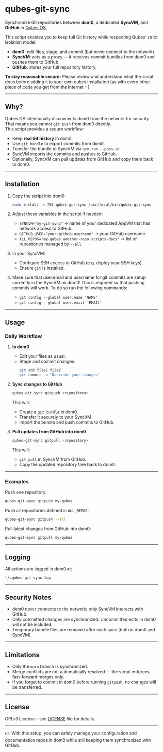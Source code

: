 # qubes-git-sync

Synchronize Git repositories between **dom0**, a dedicated **SyncVM**, and **GitHub** in [Qubes OS](https://www.qubes-os.org/).  

This script enables you to keep full Git history while respecting Qubes’ strict isolation model:
- **dom0**: edit files, stage, and commit (but never connect to the network).
- **SyncVM**: acts as a proxy — it receives commit bundles from dom0 and pushes them to GitHub.
- **GitHub**: stores your full repository history.

**To stay reasonable secure:**
Please review and understand what the script does before adding it to your own qubes installation (as with every other piece of code you get from the internet :-)

---

## Why?

Qubes OS intentionally disconnects dom0 from the network for security.  
That means you cannot `git push` from dom0 directly.  
This script provides a secure workflow:

- Keep **real Git history** in dom0.  
- Use `git bundle` to export commits from dom0.  
- Transfer the bundle to SyncVM via `qvm-run --pass-io`.  
- SyncVM imports the commits and pushes to GitHub.  
- Optionally, SyncVM can pull updates from GitHub and copy them back to dom0.  

---

## Installation

1. Copy the script into dom0:

   ```bash
   sudo install -m 755 qubes-git-sync /usr/local/bin/qubes-git-sync
   ```

2. Adjust these variables in the script if needed:
   - `SYNCVM="my-git-sync"` → name of your dedicated AppVM that has network access to GitHub.
   - `GITHUB_USER="your-github-username"` → your GitHub username.
   - `ALL_REPOS="my-qubes another-repo scripts-docs"` → list of repositories managed by `--all`.

3. In your SyncVM:
   - Configure SSH access to GitHub (e.g. deploy your SSH keys).
   - Ensure `git` is installed.

4. Make sure that user.email and user.name for git commits are setup correctly in the SyncVM an dom0! This is required so that pushing commits will work. To do so run the following commands:
   - `git config --global user.name 'NAME'`
   - `git config --global user.email 'EMAIL'`

---

## Usage

### Daily Workflow

1. **In dom0**
   - Edit your files as usual.
   - Stage and commit changes:
     ```bash
     git add file1 file2
     git commit -m "Describe your changes"
     ```

2. **Sync changes to GitHub**
   ```bash
   qubes-git-sync gitpush <repository>
   ```

   This will:
   - Create a `git bundle` in dom0.
   - Transfer it securely to your SyncVM.
   - Import the bundle and push commits to GitHub.

3. **Pull updates from GitHub into dom0**
   ```bash
   qubes-git-sync gitpull <repository>
   ```
   This will:
   - `git pull` in SyncVM from GitHub.
   - Copy the updated repository tree back to dom0.

---

### Examples

Push one repository:
```bash
qubes-git-sync gitpush my-qubes
```

Push all repositories defined in `ALL_REPOS`:
```bash
qubes-git-sync gitpush --all
```

Pull latest changes from GitHub into dom0:
```bash
qubes-git-sync gitpull my-qubes
```

---

## Logging

All actions are logged in dom0 at:
```
~/.qubes-git-sync.log
```

---

## Security Notes

- dom0 never connects to the network; only SyncVM interacts with GitHub.  
- Only committed changes are synchronized. Uncommitted edits in dom0 will not be included.  
- Temporary bundle files are removed after each sync (both in dom0 and SyncVM).  

---

## Limitations

- Only the `main` branch is synchronized.  
- Merge conflicts are not automatically resolved — the script enforces fast-forward merges only.  
- If you forget to commit in dom0 before running `gitpush`, no changes will be transferred.  

---

## License

GPLv3 License – see [LICENSE](LICENSE) file for details.  

---

👉 With this setup, you can safely manage your configuration and documentation repos in dom0 while still keeping them synchronized with GitHub.  
